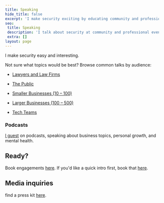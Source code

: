 ```yaml
---
title: Speaking
hide_title: false
excerpt: 'I make security exciting by educating community and professional audiences about practical ways to stop internet crime from damaging them. Guaranteed luddite-friendly, talks focus on common myths, underlying Whys, sensible Hows, and easy wins.'
seo:
 title: Speaking
 description: 'I talk about security at community and professional events.'
 extra: []
layout: page
---
```

I make security easy and interesting.

Not sure what topics would be best? Browse common talks by audience:

- [Lawyers and Law Firms](/speaking_law)

- [The Public](/speaking_public)

- [Smaller Businesses (10 – 100)](/speaking_sb)
- [Larger Businesses (100 – 500)](/speaking_mb)

- [Tech Teams](/speaking_tech)

### Podcasts

[I guest](/speaking-podcasts) on podcasts, speaking about business topics, personal growth, and mental health.

## Ready?

Book engagements [here](/book_speaking). If you'd like a quick intro first, book that [here](/intro).

## Media inquiries

find a press kit [here](/images/dylan_one_sheet.pdf).
